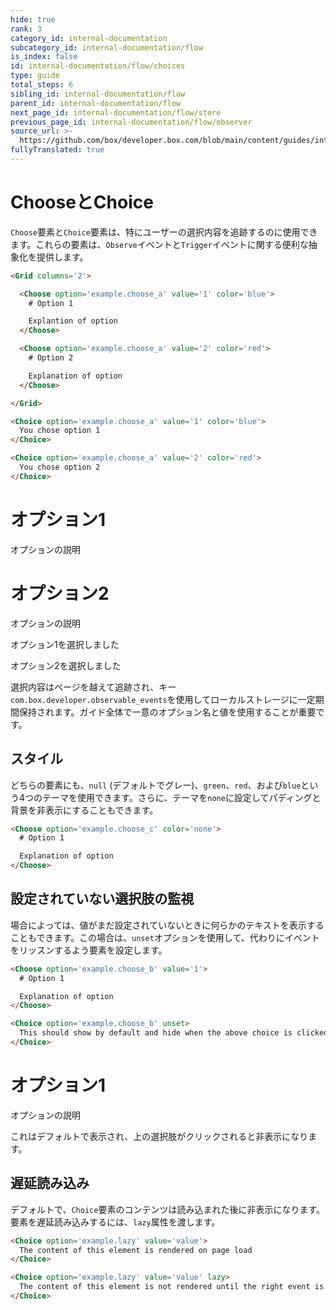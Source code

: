 ```yaml
---
hide: true
rank: 3
category_id: internal-documentation
subcategory_id: internal-documentation/flow
is_index: false
id: internal-documentation/flow/choices
type: guide
total_steps: 6
sibling_id: internal-documentation/flow
parent_id: internal-documentation/flow
next_page_id: internal-documentation/flow/store
previous_page_id: internal-documentation/flow/observer
source_url: >-
  https://github.com/box/developer.box.com/blob/main/content/guides/internal-documentation/flow/choices.md
fullyTranslated: true
---
```

<!-- does not need translation -->

# ChooseとChoice

`Choose`要素と`Choice`要素は、特にユーザーの選択内容を追跡するのに使用できます。これらの要素は、`Observe`イベントと`Trigger`イベントに関する便利な抽象化を提供します。

```html
<Grid columns='2'>

  <Choose option='example.choose_a' value='1' color='blue'>
    # Option 1

    Explantion of option
  </Choose>

  <Choose option='example.choose_a' value='2' color='red'>
    # Option 2

    Explanation of option
  </Choose>

</Grid>

<Choice option='example.choose_a' value='1' color='blue'>
  You chose option 1
</Choice>

<Choice option='example.choose_a' value='2' color='red'>
  You chose option 2
</Choice>

```

<H>

<Grid columns="2">

<Choose option="example.choose_a" value="1" color="blue">

# オプション1

オプションの説明

</Choose>

<Choose option="example.choose_a" value="2" color="red">

# オプション2

オプションの説明

</Choose>

</Grid>

<Choice option="example.choose_a" value="1" color="blue">

オプション1を選択しました

</Choice>

<Choice option="example.choose_a" value="2" color="red">

オプション2を選択しました

</Choice>

</H>

<Message notice>

選択内容はページを越えて追跡され、キー`com.box.developer.observable_events`を使用してローカルストレージに一定期間保持されます。ガイド全体で一意のオプション名と値を使用することが重要です。

</Message>

## スタイル

どちらの要素にも、`null` (デフォルトでグレー)、`green`、`red`、および`blue`という4つのテーマを使用できます。さらに、テーマを`none`に設定してパディングと背景を非表示にすることもできます。

```html
<Choose option='example.choose_c' color='none'>
  # Option 1

  Explanation of option
</Choose>

```

## 設定されていない選択肢の監視

場合によっては、値がまだ設定されていないときに何らかのテキストを表示することもできます。この場合は、`unset`オプションを使用して、代わりにイベントをリッスンするよう要素を設定します。

```html
<Choose option='example.choose_b' value='1'>
  # Option 1

  Explanation of option
</Choose>

<Choice option='example.choose_b' unset>
  This should show by default and hide when the above choice is clicked.
</Choice>

```

<H>

<Choose option="example.choose_b" value="1">

# オプション1

オプションの説明

</Choose>

<Choice option="example.choose_b" unset>

これはデフォルトで表示され、上の選択肢がクリックされると非表示になります。

</Choice>

</H>

## 遅延読み込み

デフォルトで、`Choice`要素のコンテンツは読み込まれた後に非表示になります。要素を遅延読み込みするには、`lazy`属性を渡します。

```html
<Choice option='example.lazy' value='value'>
  The content of this element is rendered on page load
</Choice>

<Choice option='example.lazy' value='value' lazy>
  The content of this element is not rendered until the right event is triggered.
</Choice>

```
